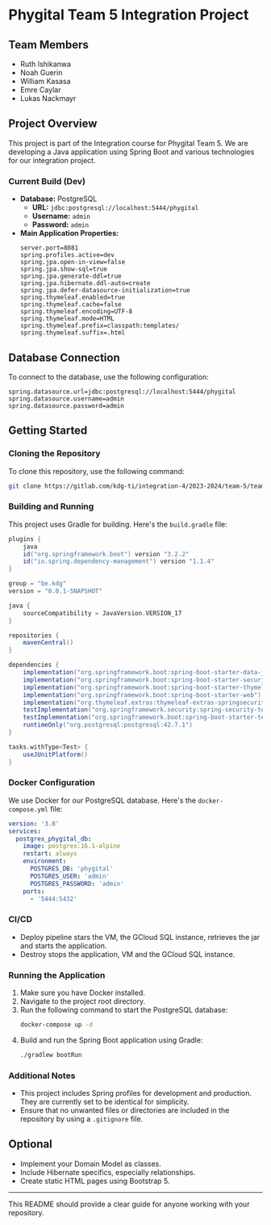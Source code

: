 # Phygital Team 5 Integration Project

## Team Members

- Ruth Ishikanwa
- Noah Guerin
- William Kasasa
- Emre Caylar
- Lukas Nackmayr

## Project Overview

This project is part of the Integration course for Phygital Team 5. We are developing a Java application using Spring
Boot and various technologies for our integration project.

### Current Build (Dev)

- **Database:** PostgreSQL
    - **URL:** `jdbc:postgresql://localhost:5444/phygital`
    - **Username:** `admin`
    - **Password:** `admin`
- **Main Application Properties:**
  ```properties
  server.port=8081
  spring.profiles.active=dev
  spring.jpa.open-in-view=false
  spring.jpa.show-sql=true
  spring.jpa.generate-ddl=true
  spring.jpa.hibernate.ddl-auto=create
  spring.jpa.defer-datasource-initialization=true
  spring.thymeleaf.enabled=true
  spring.thymeleaf.cache=false
  spring.thymeleaf.encoding=UTF-8
  spring.thymeleaf.mode=HTML
  spring.thymeleaf.prefix=classpath:templates/
  spring.thymeleaf.suffix=.html
  ```

## Database Connection

To connect to the database, use the following configuration:

```properties
spring.datasource.url=jdbc:postgresql://localhost:5444/phygital
spring.datasource.username=admin
spring.datasource.password=admin
```

## Getting Started

### Cloning the Repository

To clone this repository, use the following command:

```bash
git clone https://gitlab.com/kdg-ti/integration-4/2023-2024/team-5/team-5-integration-4.git
```

### Building and Running

This project uses Gradle for building. Here's the `build.gradle` file:

```gradle
plugins {
    java
    id("org.springframework.boot") version "3.2.2"
    id("io.spring.dependency-management") version "1.1.4"
}

group = "be.kdg"
version = "0.0.1-SNAPSHOT"

java {
    sourceCompatibility = JavaVersion.VERSION_17
}

repositories {
    mavenCentral()
}

dependencies {
    implementation("org.springframework.boot:spring-boot-starter-data-jpa")
    implementation("org.springframework.boot:spring-boot-starter-security")
    implementation("org.springframework.boot:spring-boot-starter-thymeleaf")
    implementation("org.springframework.boot:spring-boot-starter-web")
    implementation("org.thymeleaf.extras:thymeleaf-extras-springsecurity6")
    testImplementation("org.springframework.security:spring-security-test")
    testImplementation("org.springframework.boot:spring-boot-starter-test")
    runtimeOnly("org.postgresql:postgresql:42.7.1")
}

tasks.withType<Test> {
    useJUnitPlatform()
}
```

### Docker Configuration

We use Docker for our PostgreSQL database. Here's the `docker-compose.yml` file:

```yaml
version: '3.8'
services:
  postgres_phygital_db:
    image: postgres:16.1-alpine
    restart: always
    environment:
      POSTGRES_DB: 'phygital'
      POSTGRES_USER: 'admin'
      POSTGRES_PASSWORD: 'admin'
    ports:
      - '5444:5432'
```

### CI/CD

- Deploy pipeline stars the VM, the GCloud SQL instance, retrieves the jar and starts the application.
- Destroy stops the application, VM and the GCloud SQL instance.

### Running the Application

1. Make sure you have Docker installed.
2. Navigate to the project root directory.
3. Run the following command to start the PostgreSQL database:
   ```bash
   docker-compose up -d
   ```
4. Build and run the Spring Boot application using Gradle:
   ```bash
   ./gradlew bootRun
   ```

### Additional Notes

- This project includes Spring profiles for development and production. They are currently set to be identical for
  simplicity.
- Ensure that no unwanted files or directories are included in the repository by using a `.gitignore` file.

## Optional

- Implement your Domain Model as classes.
- Include Hibernate specifics, especially relationships.
- Create static HTML pages using Bootstrap 5.

---

This README should provide a clear guide for anyone working with your repository.
